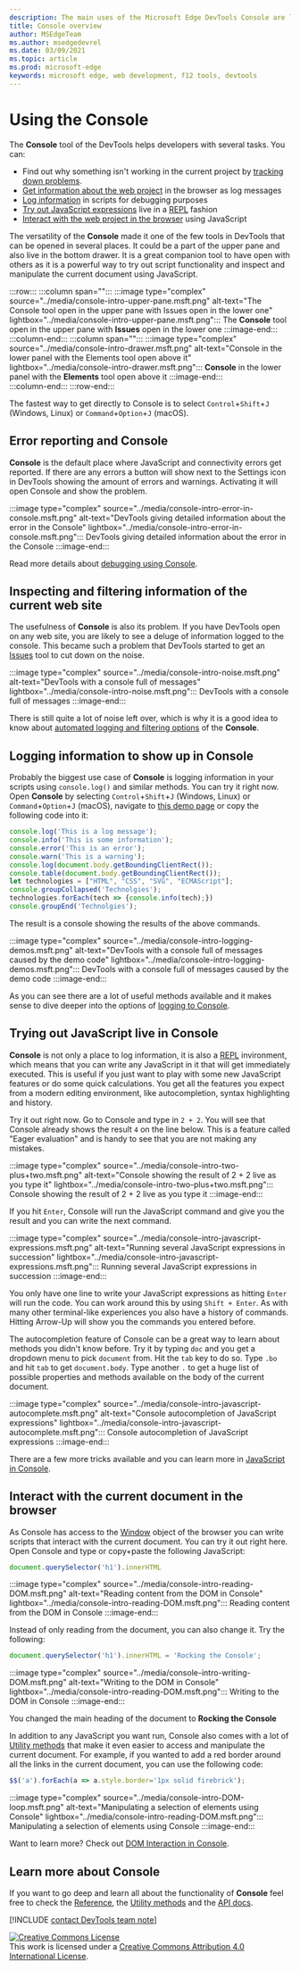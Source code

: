 ```yaml
---
description: The main uses of the Microsoft Edge DevTools Console are logging messages and running JavaScript.
title: Console overview
author: MSEdgeTeam
ms.author: msedgedevrel
ms.date: 03/09/2021
ms.topic: article
ms.prod: microsoft-edge
keywords: microsoft edge, web development, f12 tools, devtools
---
```


# Using the Console

The **Console** tool of the DevTools helps developers with several tasks. You can: 

* Find out why something isn't working in the current project by [tracking down problems][DevtoolsConsoleDebugJS].
* [Get information about the web project][DevtoolsConsoleInformation] in the browser as log messages
* [Log information][DevtoolsConsoleLog] in scripts for debugging purposes
* [Try out JavaScript expressions][DevtoolsConsoleJS] live in a [REPL][WikiREPLoop] fashion 
* [Interact with the web project in the browser][DevtoolsConsoleDOM] using JavaScript

The versatility of the **Console** made it one of the few tools in DevTools that can be opened in several places. It could be a part of the upper pane and also live in the bottom drawer. It is a great companion tool to have open with others as it is a powerful way to try out script functionality and inspect and manipulate the current document using JavaScript.

:::row:::
   :::column span="":::
      :::image type="complex" source="../media/console-intro-upper-pane.msft.png" alt-text="The Console tool open in the upper pane with Issues open in the lower one" lightbox="../media/console-intro-upper-pane.msft.png":::
         The **Console** tool open in the upper pane with **Issues** open in the lower one 
      :::image-end:::  
   :::column-end:::
   :::column span="":::
      :::image type="complex" source="../media/console-intro-drawer.msft.png" alt-text="Console in the lower panel with the Elements tool open above it" lightbox="../media/console-intro-drawer.msft.png":::
         **Console** in the lower panel with the **Elements** tool open above it 
      :::image-end:::  
   :::column-end:::
:::row-end:::

The fastest way to get directly to Console is to select `Control`+`Shift`+`J` \(Windows, Linux\) or `Command`+`Option`+`J` \(macOS\).  

## Error reporting and Console

**Console** is the default place where JavaScript and connectivity errors get reported. If there are any errors a button will show next to the Settings icon in DevTools showing the amount of errors and warnings. Activating it will open Console and show the problem.

:::image type="complex" source="../media/console-intro-error-in-console.msft.png" alt-text="DevTools giving detailed information about the error in the Console" lightbox="../media/console-intro-error-in-console.msft.png":::
   DevTools giving detailed information about the error in the Console 
:::image-end:::  

Read more details about [debugging using Console][DevtoolsConsoleDebugJS].

## Inspecting and filtering information of the current web site

The usefulness of **Console** is also its problem. If you have DevTools open on any web site, you are likely to see a deluge of information logged to the console. This became such a problem that DevTools started to get an [Issues][DevToolsIssues] tool to cut down on the noise.

:::image type="complex" source="../media/console-intro-noise.msft.png" alt-text="DevTools with a console full of messages" lightbox="../media/console-intro-noise.msft.png":::
   DevTools with a console full of messages 
:::image-end:::  

There is still quite a lot of noise left over, which is why it is a good idea to know about [automated logging and filtering options][DevtoolsConsoleInformation] of the **Console**.

## Logging information to show up in Console

Probably the biggest use case of **Console** is logging information in your scripts using `console.log()` and similar methods. You can try it right now. Open **Console** by selecting `Control`+`Shift`+`J` (Windows, Linux) or `Command`+`Option`+`J` (macOS), navigate to [this demo page][DevToolsConsoleIntroLoggingDemos] or copy the following code into it:

```javascript
console.log('This is a log message');
console.info('This is some information'); 
console.error('This is an error');
console.warn('This is a warning');
console.log(document.body.getBoundingClientRect());
console.table(document.body.getBoundingClientRect());
let technologies = ["HTML", "CSS", "SVG", "ECMAScript"];
console.groupCollapsed('Technolgies');
technologies.forEach(tech => {console.info(tech);})
console.groupEnd('Technolgies');
```

The result is a console showing the results of the above commands.

:::image type="complex" source="../media/console-intro-logging-demos.msft.png" alt-text="DevTools with a console full of messages caused by the demo code" lightbox="../media/console-intro-logging-demos.msft.png":::
   DevTools with a console full of messages caused by the demo code
:::image-end:::  

As you can see there are a lot of useful methods available and it makes sense to dive deeper into the options of [logging to Console][DevtoolsConsoleLog].

## Trying out JavaScript live in Console

**Console** is not only a place to log information, it is also a [REPL][WikiREPLoop] invironment, which means that you can write any JavaScript in it that will get immediately executed. This is useful if you just want to play with some new JavaScript features or do some quick calculations. You get all the features you expect from a modern editing environment, like autocompletion, syntax highlighting and history. 

Try it out right now. Go to Console and type in `2 + 2`. You will see that Console already shows the result `4` on the line below. This is a feature called "Eager evaluation" and is handy to see that you are not making any mistakes. 

:::image type="complex" source="../media/console-intro-two-plus+two.msft.png" alt-text="Console showing the result of 2 + 2 live as you type it" lightbox="../media/console-intro-two-plus+two.msft.png":::
Console showing the result of 2 + 2 live as you type it
:::image-end:::  

If you hit `Enter`, Console will run the JavaScript command and give you the result and you can write the next command. 

:::image type="complex" source="../media/console-intro-javascript-expressions.msft.png" alt-text="Running several JavaScript expressions in succession" lightbox="../media/console-intro-javascript-expressions.msft.png":::
Running several JavaScript expressions in succession
:::image-end:::  

You only have one line to write your JavaScript expressions as hitting `Enter` will run the code. You can work around this by using `Shift + Enter`. As with many other terminal-like experiences you also have a history of commands. Hitting Arrow-Up will show you the commands you entered before. 

The autocompletion feature of Console can be a great way to learn about methods you didn't know before. Try it by typing `doc` and you get a dropdown menu to pick `document` from. Hit the `tab` key to do so. Type `.bo` and hit `tab` to get `document.body`. Type another `.` to get a huge list of possible properties and methods available on the body of the current document. 

:::image type="complex" source="../media/console-intro-javascript-autocomplete.msft.png" alt-text="Console autocompletion of JavaScript expressions" lightbox="../media/console-intro-javascript-autocomplete.msft.png":::
Console autocompletion of JavaScript expressions
:::image-end:::  

There are a few more tricks available and you can learn more in [JavaScript in Console][DevtoolsConsoleJS]. 

## Interact with the current document in the browser

As Console has access to the [Window][MDNWindow] object of the browser you can write scripts that interact with the current document. You can try it out right here. Open Console and type or copy+paste the following JavaScript:

```JavaScript
document.querySelector('h1').innerHTML

```
:::image type="complex" source="../media/console-intro-reading-DOM.msft.png" alt-text="Reading content from the DOM in Console" lightbox="../media/console-intro-reading-DOM.msft.png":::
Reading content from the DOM in Console
:::image-end:::  

Instead of only reading from the document, you can also change it. Try the following:

```JavaScript
document.querySelector('h1').innerHTML = 'Rocking the Console';
```

:::image type="complex" source="../media/console-intro-writing-DOM.msft.png" alt-text="Writing to the DOM in Console" lightbox="../media/console-intro-reading-DOM.msft.png":::
Writing to the DOM in Console
:::image-end:::  

You changed the main heading of the document to **Rocking the Console**

In addition to any JavaScript you want run, Console also comes with a lot of [Utility methods][DevtoolsConsoleUtilities] that make it even easier to access and manipulate the current document. For example, if you wanted to add a red border around all the links in the current document, you can use the following code:

```javascript
$$('a').forEach(a => a.style.border='1px solid firebrick');
```
:::image type="complex" source="../media/console-intro-DOM-loop.msft.png" alt-text="Manipulating a selection of elements using Console" lightbox="../media/console-intro-reading-DOM.msft.png":::
Manipulating a selection of elements using Console
:::image-end:::  


Want to learn more? Check out [DOM Interaction in Console][DevtoolsConsoleDOM].

## Learn more about Console

If you want to go deep and learn all about the functionality of **Console** feel free to check the [Reference][DevtoolsConsoleReference], the [Utility methods][DevtoolsConsoleUtilities] and the [API docs][DevtoolsConsoleAPI].


[!INCLUDE [contact DevTools team note](../includes/contact-devtools-team-note.md)]  

<!-- links -->  

[DevtoolsConsoleReference]: ./reference
[DevtoolsConsoleUtilities]: ./utilities
[DevtoolsConsoleAPI]: ./api
[DevToolsConsoleIntroLoggingDemos]: https://microsoftedge.github.io/DevToolsSamples/console/logging-demo.html
[DevtoolsConsoleDebugJS]: ./console-debug-js.md
[DevtoolsConsoleLog]: ./console-log.md
[DevtoolsConsoleInformation]: ./console-filtering.md
[DevtoolsConsoleJS]: ./console-javascript.md
[DevtoolsConsoleDOM]: ./console-dom-interaction.md

[WikiStackTrace]: https://en.wikipedia.org/wiki/Stack_trace "Stack trace - Wikipedia"  
[DevtoolsConsoleFilter]: ../microsoft-edge/devtools-guide-chromium/console/reference#filter-messages
[DevToolsIssues]: ../issues
[DevToolsConsoleAPI]: ./api.md "Console API Reference | Microsoft Docs"  
[DevtoolsConsoleLoggingMessages]: ./log.md "Get Started With Logging Messages In The Console | Microsoft Docs"  
[DevtoolsConsoleRunningJavascript]: ./javascript.md "Get Started With Running JavaScript In The Console | Microsoft Docs"  
[DevtoolsConsoleUtilitiesDebug]: ./utilities.md#debug "debug - Console Utilities API Reference | Microsoft Docs"  

[MDNMap]: https://developer.mozilla.org/docs/Web/JavaScript/Reference/Global_Objects/Array/map "Array.prototype.map() | MDN"  
[MDNWindow]: https://developer.mozilla.org/docs/Web/API/Window "Window | MDN"  

[WikiREPLoop]: https://en.wikipedia.org/wiki/Read%E2%80%93eval%E2%80%93print_loop "Read–eval–print loop - Wikipedia"  

[![Creative Commons License][CCby4Image]][CCA4IL]  
This work is licensed under a [Creative Commons Attribution 4.0 International License][CCA4IL].  

[CCA4IL]: https://creativecommons.org/licenses/by/4.0  
[CCby4Image]: https://i.creativecommons.org/l/by/4.0/88x31.png  
